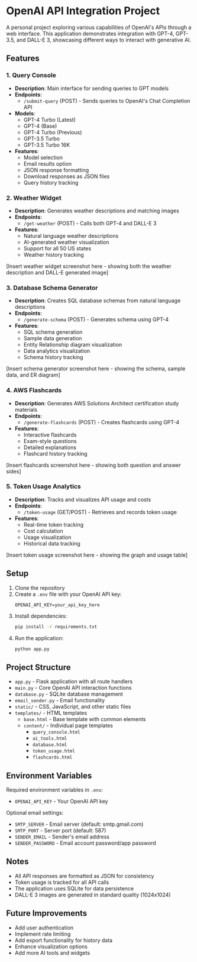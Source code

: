 # OpenAI API Integration Project

A personal project exploring various capabilities of OpenAI's APIs through a web interface. This application demonstrates integration with GPT-4, GPT-3.5, and DALL-E 3, showcasing different ways to interact with generative AI.

## Features

### 1. Query Console
- **Description**: Main interface for sending queries to GPT models
- **Endpoints**: 
  - `/submit-query` (POST) - Sends queries to OpenAI's Chat Completion API
- **Models**: 
  - GPT-4 Turbo (Latest)
  - GPT-4 (Base)
  - GPT-4 Turbo (Previous)
  - GPT-3.5 Turbo
  - GPT-3.5 Turbo 16K
- **Features**:
  - Model selection
  - Email results option
  - JSON response formatting
  - Download responses as JSON files
  - Query history tracking

### 2. Weather Widget
- **Description**: Generates weather descriptions and matching images
- **Endpoints**:
  - `/get-weather` (POST) - Calls both GPT-4 and DALL-E 3
- **Features**:
  - Natural language weather descriptions
  - AI-generated weather visualization
  - Support for all 50 US states
  - Weather history tracking

[Insert weather widget screenshot here - showing both the weather description and DALL-E generated image]

### 3. Database Schema Generator
- **Description**: Creates SQL database schemas from natural language descriptions
- **Endpoints**:
  - `/generate-schema` (POST) - Generates schema using GPT-4
- **Features**:
  - SQL schema generation
  - Sample data generation
  - Entity Relationship diagram visualization
  - Data analytics visualization
  - Schema history tracking

[Insert schema generator screenshot here - showing the schema, sample data, and ER diagram]

### 4. AWS Flashcards
- **Description**: Generates AWS Solutions Architect certification study materials
- **Endpoints**:
  - `/generate-flashcards` (POST) - Creates flashcards using GPT-4
- **Features**:
  - Interactive flashcards
  - Exam-style questions
  - Detailed explanations
  - Flashcard history tracking

[Insert flashcards screenshot here - showing both question and answer sides]

### 5. Token Usage Analytics
- **Description**: Tracks and visualizes API usage and costs
- **Endpoints**:
  - `/token-usage` (GET/POST) - Retrieves and records token usage
- **Features**:
  - Real-time token tracking
  - Cost calculation
  - Usage visualization
  - Historical data tracking

[Insert token usage screenshot here - showing the graph and usage table]

## Setup

1. Clone the repository
2. Create a `.env` file with your OpenAI API key:
   ```
   OPENAI_API_KEY=your_api_key_here
   ```
3. Install dependencies:
   ```bash
   pip install -r requirements.txt
   ```
4. Run the application:
   ```bash
   python app.py
   ```

## Project Structure

- `app.py` - Flask application with all route handlers
- `main.py` - Core OpenAI API interaction functions
- `database.py` - SQLite database management
- `email_sender.py` - Email functionality
- `static/` - CSS, JavaScript, and other static files
- `templates/` - HTML templates
  - `base.html` - Base template with common elements
  - `content/` - Individual page templates
    - `query_console.html`
    - `ai_tools.html`
    - `database.html`
    - `token_usage.html`
    - `flashcards.html`

## Environment Variables

Required environment variables in `.env`:
- `OPENAI_API_KEY` - Your OpenAI API key

Optional email settings:
- `SMTP_SERVER` - Email server (default: smtp.gmail.com)
- `SMTP_PORT` - Server port (default: 587)
- `SENDER_EMAIL` - Sender's email address
- `SENDER_PASSWORD` - Email account password/app password

## Notes

- All API responses are formatted as JSON for consistency
- Token usage is tracked for all API calls
- The application uses SQLite for data persistence
- DALL-E 3 images are generated in standard quality (1024x1024)

## Future Improvements

- Add user authentication
- Implement rate limiting
- Add export functionality for history data
- Enhance visualization options
- Add more AI tools and widgets 